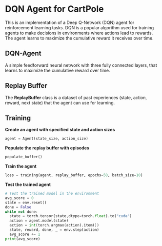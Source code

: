 # DQN Agent for CartPole
This is an implementation of a Deep Q-Network (DQN) agent for reinforcement learning tasks. DQN is a popular algorithm used for training agents to make decisions in environments where actions lead to rewards. The agent learns to maximize the cumulative reward it receives over time.

## DQN-Agent
 A simple feedforward neural network with three fully connected layers, that learns to maximize the cumulative reward over time. 

## Replay Buffer
The **ReplayBuffer** class is a dataset of past experiences (state, action, reward, next state) that the agent can use for learning.

## Training
**Create an agent with specified state and action sizes**
```python
agent = Agent(state_size, action_size)
```

**Populate the replay buffer with episodes**
```python
populate_buffer()
```

**Train the agent**
```python
loss = training(agent, replay_buffer, epochs=50, batch_size=10)
```

**Test the trained agent**
```python
# Test the trained model in the environment
avg_score = 0
state = env.reset()
done = False
while not done:
  state = torch.tensor(state,dtype=torch.float).to("cuda")
  action = agent.model(state)
  action = int(torch.argmax(action).item())
  state, reward, done, _ = env.step(action)
  avg_score += 1
print(avg_score)
```
